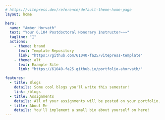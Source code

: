 ```yaml
---
# https://vitepress.dev/reference/default-theme-home-page
layout: home

hero:
  name: "Amber Horvath"
  text: "Your 6.104 Postdoctoral Honorary Instructor~~~"
  tagline: "🐸"
  actions:
    - theme: brand
      text: Template Repository
      link: "https://github.com/61040-fa25/vitepress-template"
    - theme: alt
      text: Example Site
      link: "https://61040-fa25.github.io/portfolio-ahorvath/"

features:
  - title: Blogs
    details: Some cool blogs you'll write this semester!
    link: /blogs
  - title: Assignments
    details: All of your assignments will be posted on your portfolio.
  - title: About Me
    details: You'll implement a small bio about yourself on here!
---
```

